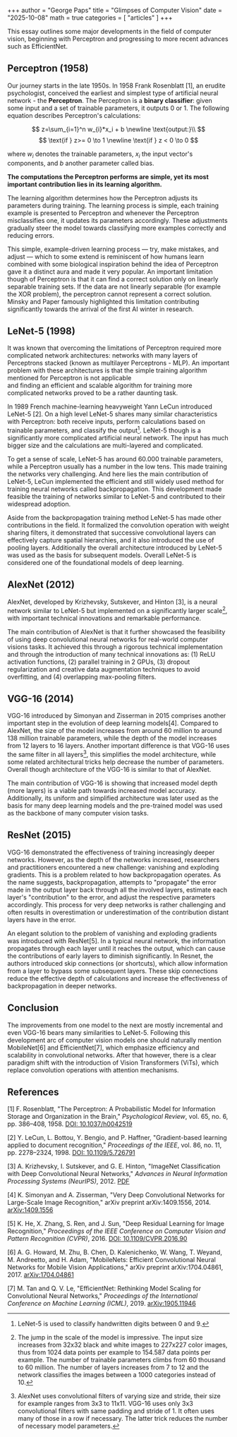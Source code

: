 +++
author = "George Paps"
title = "Glimpses of Computer Vision"
date = "2025-10-08"
math = true
categories = [
    "articles"
]
+++

This essay outlines some major developments in the field of computer vision, 
beginning with Perceptron and progressing to more recent advances such as EfficientNet. 

## Perceptron (1958)


<!-- - Rosenblatt [1957].
- **Key Contribution**: Learn weights step by step.
- Earliest and simplest type of artificial neural network.
- Works only for linearly separable problems. -->

Our journey starts in the late 1950s.
In 1958 Frank Rosenblatt [1], an erudite psychologist, 
conceived the earliest and simplest type of artificial neural network - 
the **Perceptron**.
The Perceptron is a **binary classifier**:
given some input and a set of trainable parameters,
it outputs 0 or 1.
The following equation describes Perceptron's calculations:

$$
z=\sum_{i=1}^n w_{i}*x_i + b \newline
\text{output:}\\
$$
$$
\text{if } z>= 0 \to 1 \newline
\text{if } z < 0 \to 0 
$$

where $w_{i}$ denotes the trainable parameters, 
$x_{i}$ the input vector's components,
and $b$ another parameter called bias. 

**The computations the Perceptron performs are simple,
yet its most important contribution lies in its learning algorithm.**

The learning algorithm determines 
how the Perceptron adjusts its parameters during training.
The learning process is simple,
each training example is presented to Perceptron
and whenever the Perceptron misclassifies one,
it updates its parameters accordingly.
These adjustments gradually steer the model towards classifying more examples correctly 
and reducing errors.

This simple, example-driven learning process — try, make mistakes, and adjust — 
which to some extend is reminiscent of how humans learn 
combined with some biological inspiration behind the idea of Perceptron 
gave it a distinct aura and made it very popular.
An important limitation though of Perceptron 
is that it can find a correct solution only on linearly separable training sets.
If the data are not linearly separable (for example the XOR problem), 
the perceptron cannot represent a correct solution. 
Minsky and Paper famously highlighted this limitation 
contributing significantly towards the arrival of the first AI winter in research.

## LeNet-5 (1998)

It was known that overcoming the limitations of Perceptron
required more complicated network architectures:
networks with many layers of Perceptrons stacked
(known as multilayer Perceptrons - MLP).
An important problem with these architectures 
is that the simple training algorithm mentioned for Perceptron
is not applicable  
and finding an efficient and scalable algorithm 
for training more complicated networks proved to be a rather daunting task.

In 1989 French machine-learning heavyweight Yann LeCun 
introduced LeNet-5 [2].
On a high level LeNet-5 shares many similar characteristics with Perceptron:
both receive inputs, 
perform calculations based on trainable parameters,
and classify the output[^1].
LeNet-5 though is a significantly more complicated artificial neural network.
The input has much bigger size
and the calculations are multi-layered and complicated.

To get a sense of scale,
LeNet-5 has around 60.000 trainable parameters,
while a Perceptron usually has a number in the low tens.
This made training the networks very challenging.
And here lies the main contribution of LeNet-5,
LeCun implemented the efficient and still widely used 
method for training neural networks called backpropagation.
This development made feasible the training of networks similar to LeNet-5
and contributed to their widespread adoption.

Aside from the backpropagation training method 
LeNet-5 has made other contributions in the field.
It formalized the convolution operation with weight sharing filters,
it demonstrated that successive convolutional layers 
can effectively capture spatial hierarchies,
and it also introduced the use of pooling layers.
Additionally the overall architecture introduced by LeNet-5
was used as the basis for subsequent models.
Overall LeNet-5 is considered one of the foundational models of deep learning.

[^1]: LeNet-5 is used to classify handwritten digits between 0 and 9.

## AlexNet (2012)

AlexNet, developed by Krizhevsky, Sutskever, and Hinton [3], 
is a neural network similar to LeNet-5 but implemented on a significantly larger scale[^3], with important technical innovations and remarkable performance. 

The main contribution of AlexNet is that it 
further showcased the feasibility of using deep convolutional neural networks
for real-world computer visions tasks.
It achieved this through a rigorous technical implementation
and through the introduction of many technical innovations as:
(1) ReLU activation functions,
(2) parallel training in 2 GPUs,
(3) dropout regularization and creative data augmentation techniques to avoid overfitting,
and (4) overlapping max-pooling filters.


[^3]: The jump in the scale of the model is impressive.
The input size increases from 32x32 black and white images to
227x227 color images,
thus from 1024 data points per example to 154.587 data points per example. 
The number of trainable parameters climbs from 60 thousand to 60 million.
The number of layers increases from 7 to 12 
and the network classifies the images between a 1000 categories instead of 10.


## VGG-16 (2014)

VGG-16 introduced by Simonyan and Zisserman in 2015 
comprises another important step in the evolution of deep learning models[4].
Compared to AlexNet, 
the size of the model increases
from around 60 million to around 138 million trainable parameters, 
while the depth of the model increases
from 12 layers to 16 layers.
Another important difference 
is that VGG-16 uses the same filter in all layers[^4],
this simplifies the model architecture,
while some related architectural tricks 
help decrease the number of parameters.
Overall though architecture of the VGG-16 is similar to that of AlexNet.

The main contribution of VGG-16 is showing that increased model depth
(more layers)
is a viable path towards increased model accuracy.
Additionally, its uniform and simplified architecture 
was later used as the basis for many deep learning models
and the pre-trained model 
was used as the backbone of many computer vision tasks.

[^4]: AlexNet uses convolutional filters of varying size and stride, their size for example ranges from 3x3 to 11x11. VGG-16 uses only 3x3 convolutional filters with same padding and stride of 1. It often uses many of those in a row if necessary. The latter trick reduces the number of necessary model parameters.

## ResNet (2015)

VGG-16 demonstrated the effectiveness of training increasingly deeper networks.
However, as the depth of the networks increased,
researchers and practitioners encountered a new challenge:
vanishing and exploding gradients.
This is a problem related to how backpropagation operates.
As the name suggests, backpropagation,
attempts to "propagate" the error made in the output layer
back through all the involved layers, 
estimate each layer's "contribution" to the error, 
and adjust the respective parameters accordingly.
This process for very deep networks is rather challenging
and often results in overestimation or underestimation
of the contribution distant layers have in the error.

An elegant solution to the problem of vanishing and exploding gradients 
was introduced with ResNet[5].
In a typical neural network,
the information propagates through each layer until it reaches the output,
which can cause the contributions of early layers to diminish significantly.
In Resnet, the authors introduced skip connections (or shortcuts), 
which allow information from a layer 
to bypass some subsequent layers. 
These skip connections reduce the effective depth of calculations
and increase the effectiveness of backpropagation in deeper networks.

## Conclusion

The improvements from one model to the next are mostly incremental 
and even VGG-16 bears many similarities to LeNet-5.
Following this development arc of computer vision models 
one should naturally mention MobileNet[6] and EfficientNet[7],
which emphasize efficiency and scalability in convolutional networks.
After that however, there is a clear paradigm shift 
with the introduction of Vision Transformers (ViTs),
which replace convolution operations with attention mechanisms.

## References

[1] F. Rosenblatt, "The Perceptron: A Probabilistic Model for Information Storage and Organization in the Brain," *Psychological Review*, vol. 65, no. 6, pp. 386–408, 1958. [DOI: 10.1037/h0042519](https://doi.org/10.1037/h0042519)

[2] Y. LeCun, L. Bottou, Y. Bengio, and P. Haffner, "Gradient-based learning applied to document recognition," *Proceedings of the IEEE*, vol. 86, no. 11, pp. 2278–2324, 1998. [DOI: 10.1109/5.726791](https://doi.org/10.1109/5.726791)

[3] A. Krizhevsky, I. Sutskever, and G. E. Hinton, "ImageNet Classification with Deep Convolutional Neural Networks," *Advances in Neural Information Processing Systems (NeurIPS)*, 2012. [PDF](https://papers.nips.cc/paper/4824-imagenet-classification-with-deep-convolutional-neural-networks.pdf)

[4] K. Simonyan and A. Zisserman, "Very Deep Convolutional Networks for Large-Scale Image Recognition," arXiv preprint arXiv:1409.1556, 2014. [arXiv:1409.1556](https://arxiv.org/abs/1409.1556)

[5] K. He, X. Zhang, S. Ren, and J. Sun, "Deep Residual Learning for Image Recognition," *Proceedings of the IEEE Conference on Computer Vision and Pattern Recognition (CVPR)*, 2016. [DOI: 10.1109/CVPR.2016.90](https://doi.org/10.1109/CVPR.2016.90)

[6] A. G. Howard, M. Zhu, B. Chen, D. Kalenichenko, W. Wang, T. Weyand, M. Andreetto, and H. Adam, "MobileNets: Efficient Convolutional Neural Networks for Mobile Vision Applications," arXiv preprint arXiv:1704.04861, 2017. [arXiv:1704.04861](https://arxiv.org/abs/1704.04861)

[7] M. Tan and Q. V. Le, "EfficientNet: Rethinking Model Scaling for Convolutional Neural Networks," *Proceedings of the International Conference on Machine Learning (ICML)*, 2019. [arXiv:1905.11946](https://arxiv.org/abs/1905.11946)